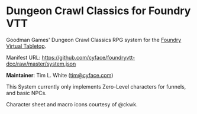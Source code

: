 # Dungeon Crawl Classics for Foundry VTT

Goodman Games' Dungeon Crawl Classics RPG system for the [Foundry Virtual Tabletop](https://foundryvtt.com).

Manifest URL: https://github.com/cyface/foundryvtt-dcc/raw/master/system.json

**Maintainer**: Tim L. White (tim@cyface.com)

This System currently only implements Zero-Level characters for funnels, and basic NPCs.

Character sheet and macro icons courtesy of @ckwk.